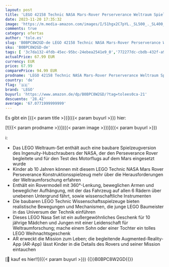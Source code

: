 ```yaml
---
layout: post
title: 'LEGO 42158 Technic NASA Mars-Rover Perserverance Weltraum Spielzeug Set mit AR-App  Wissenschafts-Spielzeug zum Bauen für Kinder ab 10 Jahren  Geschenk-Idee zu Weihnachten für Mädchen und Jungen'
date: 2023-11-20 17:35:32
image: 'https://m.media-amazon.com/images/I/51hgx2C7pYL._SL500_._SL400_.jpg'
comments: true
category: ofertas
author: 'tole.es'
slug: 'B0BPC8W2GD-de LEGO 42158 Technic NASA Mars-Rover Perserverance Weltraum...'
sku: 'B0BPC8W2GD-de'
tags: [ '3c7da132-4fdb-45ec-95bc-24ebea2541e9_0','772277dc-cbdb-432f-a915-25a321e9ed8c_0','772277dc-cbdb-432f-a915-25a321e9ed8c_3901','772277dc-cbdb-432f-a915-25a321e9ed8c_4401','Arborist Merchandising Root','Bauspielzeug & Konstruktionsspielzeug','Bauspielzeugsets','Bereit für den Schulanfang','Best Selling','Custom Stores','Frühkindliche Betreuung','LEGO','Lego Technic','Lernaktivitäten und MINT','Selektion1','Self Service','Special Features Stores','Spiele, Spielzeug und Sammlerstücke für große Kinder','Spielzeug','Stores','Xmas23 Most wanted Toys','e26659c6-d1cd-45cb-800b-2f9b432b8572_0','e26659c6-d1cd-45cb-800b-2f9b432b8572_5901','lego','​Bücher','🇩🇪', ]
actualPrice: 67.99 EUR
currency: EUR
price: 67.99
comparePrice: 94.99 EUR
prodname: 'LEGO 42158 Technic NASA Mars-Rover Perserverance Weltraum Spielzeug Set mit AR-App  Wissenschafts-Spielzeug zum Bauen für Kinder ab 10 Jahren  Geschenk-Idee zu Weihnachten für Mädchen und Jungen'
country: 'de'
flag: '🇩🇪'
brand: 'LEGO'
buyurl: 'https://www.amazon.de/dp/B0BPC8W2GD/?tag=tolees0ca-21'
descuento: '28.42'
average: '67.0771999999999'
---
```


Es gibt ein [{{< param title >}}]({{< param buyurl >}}) hier:

[![{{< param prodname >}}]({{< param image >}})]({{< param buyurl >}})

ℹ️:

- Das LEGO Weltraum-Set enthält auch eine baubare Spielzeugversion des Ingenuity-Hubschraubers der NASA, der den Perseverance Rover begleitete und für den Test des Motorflugs auf dem Mars eingesetzt wurde
- Kinder ab 10 Jahren können mit diesem LEGO Technic NASA Mars Rover Perseverance Konstruktionsspielzeug mehr über die Herausforderungen der Weltraumforschung erfahren
- Enthält ein Rovermodell mit 360°-Lenkung, beweglichen Armen und beweglicher Aufhängung, mit der das Fahrzeug auf allen 6 Rädern über unebenen Untergrund fährt, sowie wissenschaftliche Instrumenten
- Die baubaren LEGO Technic Wissenschaftsspielzeuge bieten realistische Bewegungen und Mechanismen, die junge LEGO Baumeister in das Universum der Technik einführen
- Dieses LEGO Nasa Set ist ein außergewöhnliches Geschenk für 10 jährige Mädchen und Jungen mit einer Leidenschaft für Weltraumforschung; mache einem Sohn oder einer Tochter ein tolles LEGO Weihnachtsgeschenk
- AR erweckt die Mission zum Leben; die begleitende Augmented-Reality-App (AR-App) lässt Kinder in die Details des Rovers und seiner Mission eintauchen

[🛒 kauf es hier!!]({{< param buyurl >}})
{{<world>}}B0BPC8W2GD{{</world>}}
